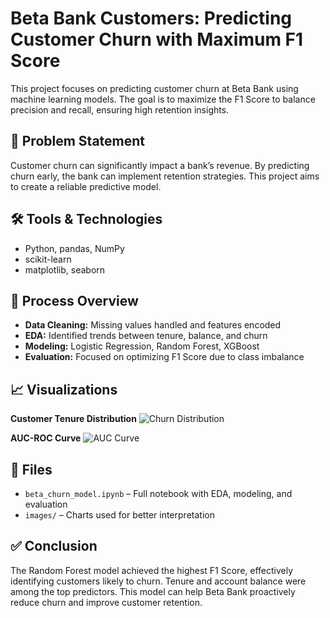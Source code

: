 # Beta Bank Customers: Predicting Customer Churn with Maximum F1 Score

This project focuses on predicting customer churn at Beta Bank using machine learning models. The goal is to maximize the F1 Score to balance precision and recall, ensuring high retention insights.

## 🧩 Problem Statement
Customer churn can significantly impact a bank’s revenue. By predicting churn early, the bank can implement retention strategies. This project aims to create a reliable predictive model.

## 🛠️ Tools & Technologies
- Python, pandas, NumPy
- scikit-learn
- matplotlib, seaborn

## 🔄 Process Overview
- **Data Cleaning:** Missing values handled and features encoded
- **EDA:** Identified trends between tenure, balance, and churn
- **Modeling:** Logistic Regression, Random Forest, XGBoost
- **Evaluation:** Focused on optimizing F1 Score due to class imbalance

## 📈 Visualizations

**Customer Tenure Distribution**
![Churn Distribution](images/churn_distribution.png)

**AUC-ROC Curve**
![AUC Curve](images/auc_curve.png)

## 📁 Files
- `beta_churn_model.ipynb` – Full notebook with EDA, modeling, and evaluation
- `images/` – Charts used for better interpretation

## ✅ Conclusion
The Random Forest model achieved the highest F1 Score, effectively identifying customers likely to churn. Tenure and account balance were among the top predictors. This model can help Beta Bank proactively reduce churn and improve customer retention.
